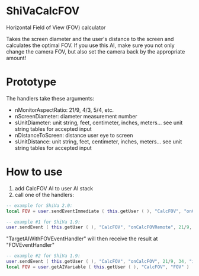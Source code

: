 # ShiVaCalcFOV
Horizontal Field of View (FOV) calculator

Takes the screen diameter and the user's distance to the screen and calculates the optimal FOV. If you use this AI, make sure you not only change the camera FOV, but also set the camera back by the appropriate amount!

# Prototype
The handlers take these arguments:

- nMonitorAspectRatio: 21/9, 4/3, 5/4, etc.
- nScreenDiameter: diameter measurement number
- sUnitDiameter: unit string, feet, centimeter, inches, meters... see unit string tables for accepted input
- nDistanceToScreen: distance user eye to screen
- sUnitDistance: unit string, feet, centimeter, inches, meters... see unit string tables for accepted input

# How to use
1. add CalcFOV AI to user AI stack
2. call one of the handlers:

```lua
-- example for ShiVa 2.0: 
local FOV = user.sendEventImmediate ( this.getUser ( ), "CalcFOV", "onCalcFOV", 21/9, 34, "in", 40, "cm" )
```

```lua
-- example #1 for ShiVa 1.9: 
user.sendEvent ( this.getUser ( ), "CalcFOV", "onCalcFOVRemote", 21/9, 34, "in", 40, "cm", "TargetAIWithFOVEventHandler", "FOVEventHandler" )
```
"TargetAIWithFOVEventHandler" will then receive the result at "FOVEventHandler"

```lua
-- example #2 for ShiVa 1.9: 
user.sendEvent ( this.getUser ( ), "CalcFOV", "onCalcFOV", 21/9, 34, "in", 40, "cm" )
local FOV = user.getAIVariable ( this.getUser ( ), "CalcFOV", "FOV" )
```